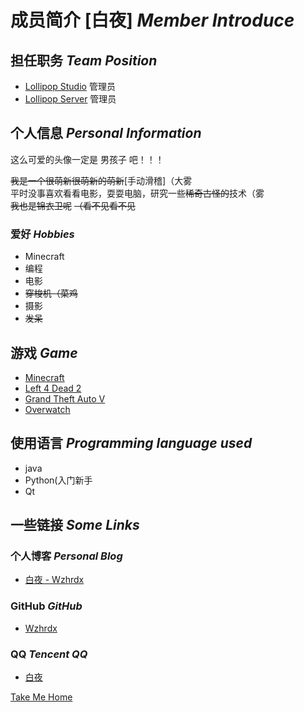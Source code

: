 # 成员简介 [白夜] *Member Introduce* 

## 担任职务 *Team Position*

- [Lollipop Studio](https://lollipopstudio.cn/) 管理员
- [Lollipop Server](https://lollipopstudio.cn/) 管理员

## 个人信息 *Personal Information*

<panel-view title="打招呼"></panel-view>
<chat-message nickname="白夜" :avatar="$withBase('/whitenight.png')">这么可爱的头像一定是 男孩子 吧！！！</chat-message>
</panel-view>

~~我是一个很萌新很萌新的萌新~~\[手动滑稽\]（大雾   
平时没事喜欢看看电影，耍耍电脑，研究一些~~稀奇古怪的~~技术（雾   
~~我也是锦衣卫呢~~ ~~（看不见看不见~~   

### 爱好 *Hobbies* 

- Minecraft
- 编程
- 电影
- ~~穿梭机（菜鸡~~
- 摄影
- ~~发呆~~

## 游戏 *Game*

- [Minecraft](https://minecraft.net)
- [Left 4 Dead 2](https://www.gamemaps.com/l4d2)
- [Grand Theft Auto V](https://www.rockstargames.com)
- [Overwatch](https://ow.blizzard.cn/home)

## 使用语言 *Programming language used*

- java
- Python(入门新手
- Qt

## 一些链接  *Some Links*

### 个人博客  *Personal Blog*

- [白夜 - Wzhrdx](https://www.wzhrdx.xyz)

### GitHub  *GitHub*

- [Wzhrdx](https://github.com/Wzhrdx)

### QQ  *Tencent QQ*

- [白夜](http://wpa.qq.com/msgrd?v=3&uin=1842105028&site=qq&menu=yes)

[Take Me Home](/)

